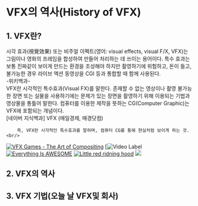# VFX의 역사(History of VFX)

## 1. VFX란?<br/> 

시각 효과(視覺效果) 또는 비주얼 이펙트(영어: visual effects, visual F/X, VFX)는 그림이나 영화의 프레임을 합성하여 만들어 처리하는 데 쓰이는 용어이다. 특수 효과는 보통 진짜같이 보이게 만드는 환경을 조성해야 하지만 촬영하기에 위험하고, 돈이 들고, 불가능한 경우 라이브 액션 동영상을 CGI 등과 통합할 때 함께 사용된다.<br/>
-위키백과-<br/>
VFX란 시각적인 특수효과(Visual FX)를 말한다. 존재할 수 없는 영상이나 촬영 불가능한 장면 또는 실물을 사용하기에는 문제가 있는 장면을 촬영하기 위해 이용되는 기법과 영상물을 통틀어 말한다. 컴퓨터를 이용한 제작을 뜻하는 CG(Computer Graphic)는 VFX에 포함되는 개념이다.<br/>
[네이버 지식백과] VFX (매일경제, 매경닷컴)<br/>

        즉, VFX란 시각적인 특수효과를 말하며, 컴퓨터 CG를 통해 현실처럼 보이게 하는 것.<br/>
[![VFX Games - The Art of Compositing](https://www.youtube.com/watch?v=gYu4esqvnQ0/0.jpg)](https://www.youtube.com/watch?v=gYu4esqvnQ0)
[![Video Label](https://www.youtube.com/watch?v=gYu4esqvnQ0)
[![Everything Is AWESOME](http://i.imgur.com/Ot5DWAW.png)](https://www.youtube.com/watch?v=gYu4esqvnQ0)
[![Little red ridning hood](http://i.imgur.com/7YTMFQp.png)](https://vimeo.com/3514904 "Little red riding hood - Click to Watch!")
![](https://steemit.com/images/favicons/apple-touch-icon-57x57.png)
## 2. VFX의 역사 
## 3. VFX 기법(오늘 날 VFX및 회사)


